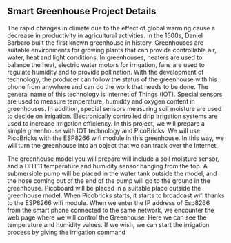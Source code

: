 ## Smart Greenhouse Project Details
The rapid changes in climate due to the effect of global warming cause a decrease in productivity in agricultural activities. In the 1500s, Daniel Barbaro built the first known greenhouse in history. Greenhouses are suitable environments for growing plants that can provide controllable air, water, heat and light conditions. In greenhouses, heaters are used to balance the heat, electric water motors for irrigation, fans are used to regulate humidity and to provide pollination. With the development of technology, the producer can follow the status of the greenhouse with his phone from anywhere and can do the work that needs to be done. The general name of this technology is Internet of Things (IOT). Special sensors are used to measure temperature, humidity and oxygen content in greenhouses. In addition, special sensors measuring soil moisture are used to decide on irrigation. Electronically controlled drip irrigation systems are used to increase irrigation efficiency. In this project, we will prepare a simple greenhouse with IOT technology and PicoBricks. We will use PicoBricks with the ESP8266 wifi module in this greenhouse. In this way, we will turn the greenhouse into an object that we can track over the Internet. 

The greenhouse model you will prepare will include a soil moisture sensor, and a DHT11 temperature and humidity sensor hanging from the top. A submersible pump will be placed in the water tank outside the model, and the hose coming out of the end of the pump will go to the ground in the greenhouse. Picoboard will be placed in a suitable place outside the greenhouse model. When Picobricks starts, it starts to broadcast wifi thanks to the ESP8266 wifi module. When we enter the IP address of Esp8266 from the smart phone connected to the same network, we encounter the web page where we will control the Greenhouse. Here we can see the temperature and humidity values. If we wish, we can start the irrigation process by giving the irrigation command
